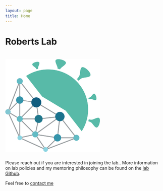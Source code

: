 ```yaml
---
layout: page
title: Home
---
```



<div class="pure-u-1-1 copy landing" markdown="1">

# Roberts Lab

# ![logo](resources/logo2.png)

 

Please reach out if you are interested in joining the lab.. More information on lab policies and my mentoring philosophy can be found on the [lab Github](https://github.com/dallasLab).


Feel free to [contact me](mailto:robertm2@email.sc.edu)



